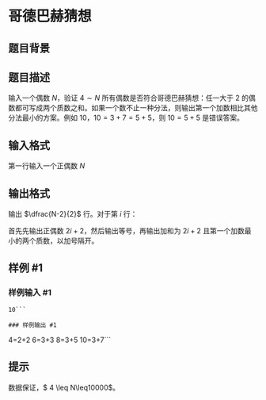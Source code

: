 # 哥德巴赫猜想

## 题目背景



## 题目描述

输入一个偶数 $N$，验证 $4\sim N$ 所有偶数是否符合哥德巴赫猜想：任一大于 $2$ 的偶数都可写成两个质数之和。如果一个数不止一种分法，则输出第一个加数相比其他分法最小的方案。例如 $10$，$10=3+7=5+5$，则 $10=5+5$ 是错误答案。

## 输入格式

第一行输入一个正偶数 $N$


## 输出格式

输出 $\dfrac{N-2}{2}$ 行。对于第 $i$ 行：

首先先输出正偶数 $2i+2$，然后输出等号，再输出加和为 $2i+2$ 且第一个加数最小的两个质数，以加号隔开。

## 样例 #1

### 样例输入 #1
```
10```

### 样例输出 #1

```
4=2+2
6=3+3
8=3+5
10=3+7```

## 提示

数据保证，$ 4 \leq N\leq10000$。
